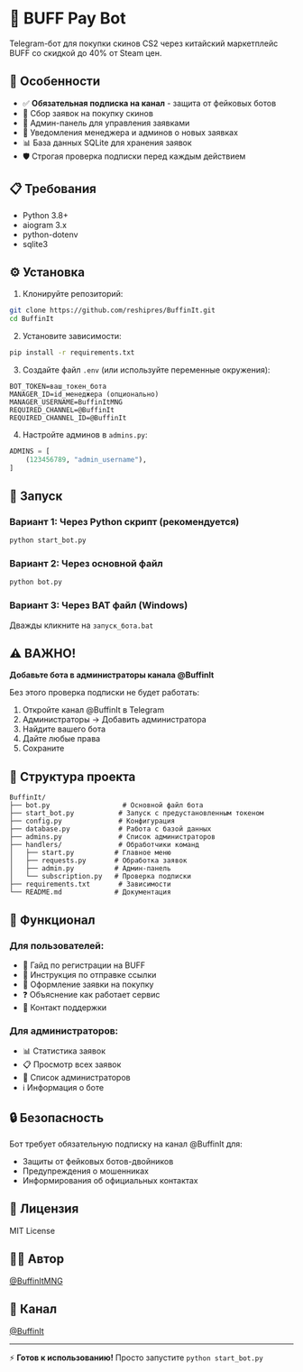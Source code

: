 # 💎 BUFF Pay Bot

Telegram-бот для покупки скинов CS2 через китайский маркетплейс BUFF со скидкой до 40% от Steam цен.

## 🚀 Особенности

- ✅ **Обязательная подписка на канал** - защита от фейковых ботов
- 📝 Сбор заявок на покупку скинов
- 👥 Админ-панель для управления заявками
- 🔔 Уведомления менеджера и админов о новых заявках
- 📊 База данных SQLite для хранения заявок
- 🛡️ Строгая проверка подписки перед каждым действием

## 📋 Требования

- Python 3.8+
- aiogram 3.x
- python-dotenv
- sqlite3

## ⚙️ Установка

1. Клонируйте репозиторий:
```bash
git clone https://github.com/reshipres/BuffinIt.git
cd BuffinIt
```

2. Установите зависимости:
```bash
pip install -r requirements.txt
```

3. Создайте файл `.env` (или используйте переменные окружения):
```env
BOT_TOKEN=ваш_токен_бота
MANAGER_ID=id_менеджера (опционально)
MANAGER_USERNAME=BuffinItMNG
REQUIRED_CHANNEL=@BuffinIt
REQUIRED_CHANNEL_ID=@BuffinIt
```

4. Настройте админов в `admins.py`:
```python
ADMINS = [
    (123456789, "admin_username"),
]
```

## 🚀 Запуск

### Вариант 1: Через Python скрипт (рекомендуется)
```bash
python start_bot.py
```

### Вариант 2: Через основной файл
```bash
python bot.py
```

### Вариант 3: Через BAT файл (Windows)
Дважды кликните на `запуск_бота.bat`

## ⚠️ ВАЖНО!

**Добавьте бота в администраторы канала @BuffinIt**

Без этого проверка подписки не будет работать:
1. Откройте канал @BuffinIt в Telegram
2. Администраторы → Добавить администратора
3. Найдите вашего бота
4. Дайте любые права
5. Сохраните

## 📁 Структура проекта

```
BuffinIt/
├── bot.py                  # Основной файл бота
├── start_bot.py           # Запуск с предустановленным токеном
├── config.py              # Конфигурация
├── database.py            # Работа с базой данных
├── admins.py              # Список администраторов
├── handlers/              # Обработчики команд
│   ├── start.py          # Главное меню
│   ├── requests.py       # Обработка заявок
│   ├── admin.py          # Админ-панель
│   └── subscription.py   # Проверка подписки
├── requirements.txt       # Зависимости
└── README.md             # Документация
```

## 🎯 Функционал

### Для пользователей:
- 🪪 Гайд по регистрации на BUFF
- 🔗 Инструкция по отправке ссылки
- 🧾 Оформление заявки на покупку
- ❓ Объяснение как работает сервис
- 💬 Контакт поддержки

### Для администраторов:
- 📊 Статистика заявок
- 📋 Просмотр всех заявок
- 👥 Список администраторов
- ℹ️ Информация о боте

## 🔒 Безопасность

Бот требует обязательную подписку на канал @BuffinIt для:
- Защиты от фейковых ботов-двойников
- Предупреждения о мошенниках
- Информирования об официальных контактах

## 📝 Лицензия

MIT License

## 👨‍💻 Автор

[@BuffinItMNG](https://t.me/BuffinItMNG)

## 📢 Канал

[@BuffinIt](https://t.me/BuffinIt)

---

⚡ **Готов к использованию!** Просто запустите `python start_bot.py`

